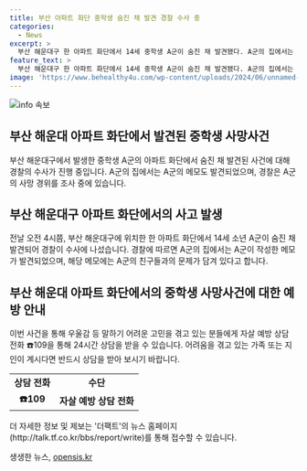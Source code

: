 ```yaml
---
title: 부산 아파트 화단 중학생 숨진 채 발견 경찰 수사 중
categories:
  - News
excerpt: >
  부산 해운대구 한 아파트 화단에서 14세 중학생 A군이 숨진 채 발견됐다. A군의 집에서는 친구들과의 문제를 시사하는 메모가 발견됐으며 경찰이 정확한 사망 원인을 조사 중이다. 이러한 우울한 이야기를 가진 사람들을 위해 자살 예방 상담 전화 109를 통해 24시간 상담을 받을 수 있다. (150자)
feature_text: >
  부산 해운대구 한 아파트 화단에서 14세 중학생 A군이 숨진 채 발견됐다. A군의 집에서는 친구들과의 문제를 시사하는 메모가 발견됐으며 경찰이 정확한 사망 원인을 조사 중이다. 이러한 우울한 이야기를 가진 사람들을 위해 자살 예방 상담 전화 109를 통해 24시간 상담을 받을 수 있다. (150자)
image: 'https://www.behealthy4u.com/wp-content/uploads/2024/06/unnamed-file.png'
---
```


<p><img src="https://www.behealthy4u.com/wp-content/uploads/2024/06/unnamed-file.png" alt="info 속보" /></p>

<h2 data-ke-size="size26">부산 해운대 아파트 화단에서 발견된 중학생 사망사건</h2>

<p data-ke-size="size16">부산 해운대구에서 발생한 중학생 A군의 아파트 화단에서 숨진 채 발견된 사건에 대해 경찰의 수사가 진행 중입니다. A군의 집에서는 A군의 메모도 발견되었으며, 경찰은 A군의 사망 경위를 조사 중에 있습니다.</p>

<h2 data-ke-size="size26">부산 해운대구 아파트 화단에서의 사고 발생</h2>

<p data-ke-size="size16">전날 오전 4시쯤, 부산 해운대구에 위치한 한 아파트 화단에서 14세 소년 A군이 숨진 채 발견되어 경찰이 수사에 나섰습니다. 경찰에 따르면 A군의 집에서는 A군이 작성한 메모가 발견되었으며, 해당 메모에는 A군의 친구들과의 문제가 담겨 있다고 합니다.</p>

<h2 data-ke-size="size26">부산 해운대 아파트 화단에서의 중학생 사망사건에 대한 예방 안내</h2>

<p data-ke-size="size16">이번 사건을 통해 우울감 등 말하기 어려운 고민을 겪고 있는 분들에게 자살 예방 상담 전화 ☎️109을 통해 24시간 상담을 받을 수 있습니다. 어려움을 겪고 있는 가족 또는 지인이 계시다면 반드시 상담을 받아 보시기 바랍니다.</p>

<table>
    <tr>
        <td style="text-align: center; height: 17px;"><b>상담 전화</b></td>
        <td style="text-align: center; height: 17px;"><b>수단</b></td>
    </tr>
    <tr>
        <td style="text-align: center; height: 17px;"><b>☎️109</b></td>
        <td style="text-align: center; height: 17px;"><b>자살 예방 상담 전화</b></td>
    </tr>
</table>

<p data-ke-size="size16">더 자세한 정보 및 제보는 '더팩트'의 뉴스 홈페이지(http://talk.tf.co.kr/bbs/report/write)를 통해 접수할 수 있습니다. </p>
생생한 뉴스, <a href="https://opensis.kr" rel="dofollow">opensis.kr</a>


